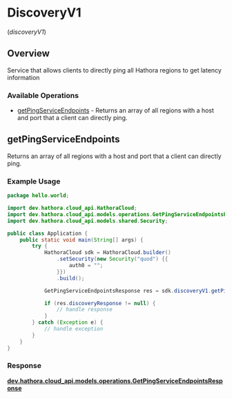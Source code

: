 # DiscoveryV1
(*discoveryV1*)

## Overview

Service that allows clients to directly ping all Hathora regions to get latency information

### Available Operations

* [getPingServiceEndpoints](#getpingserviceendpoints) - Returns an array of all regions with a host and port that a client can directly ping.

## getPingServiceEndpoints

Returns an array of all regions with a host and port that a client can directly ping.

### Example Usage

```java
package hello.world;

import dev.hathora.cloud_api.HathoraCloud;
import dev.hathora.cloud_api.models.operations.GetPingServiceEndpointsResponse;
import dev.hathora.cloud_api.models.shared.Security;

public class Application {
    public static void main(String[] args) {
        try {
            HathoraCloud sdk = HathoraCloud.builder()
                .setSecurity(new Security("quod") {{
                    auth0 = "";
                }})
                .build();

            GetPingServiceEndpointsResponse res = sdk.discoveryV1.getPingServiceEndpoints();

            if (res.discoveryResponse != null) {
                // handle response
            }
        } catch (Exception e) {
            // handle exception
        }
    }
}
```


### Response

**[dev.hathora.cloud_api.models.operations.GetPingServiceEndpointsResponse](../../models/operations/GetPingServiceEndpointsResponse.md)**


